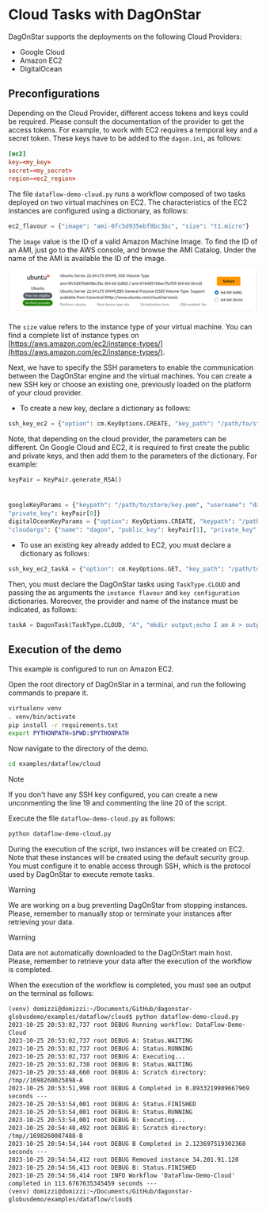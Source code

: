 # Cloud Tasks with DagOnStar


DagOnStar supports the deployments on the following Cloud Providers:


* Google Cloud
* Amazon EC2
* DigitalOcean


## Preconfigurations


Depending on the Cloud Provider, different access tokens and keys could be required. Please consult the documentation of the provider to get the access tokens. For example, to work with EC2 requires a temporal key and a secret token. These keys have to be added to the ```dagon.ini```, as follows:


```conf
[ec2]
key=<my_key>
secret=<my_secret>
region=<ec2_region>
```


The file ```dataflow-demo-cloud.py``` runs a workflow composed of two tasks deployed on two virtual machines on EC2. The characteristics of the EC2 instances are configured using a dictionary, as follows:


```python
ec2_flavour = {"image": "ami-0fc5d935ebf8bc3bc", "size": "t1.micro"}
```


The ```ìmage``` value is the ID of a valid Amazon Machine Image. To find the ID of an AMI, just go to the AWS console, and browse the AMI Catalog. Under the name of the AMI is available the ID of the image.


![amiid.](imgs/ami_ID.png)


The ```size``` value refers to the instance type of your virtual machine. You can find a complete list of instance types on [https://aws.amazon.com/ec2/instance-types/](https://aws.amazon.com/ec2/instance-types/).


Next, we have to specify the SSH parameters to enable the communication between the DagOnStar engine and the virtual machines. You can create a new SSH key or choose an existing one, previously loaded on the platform of your cloud provider.


* To create a new key, declare a dictionary as follows:


```python
ssh_key_ec2 = {"option": cm.KeyOptions.CREATE, "key_path": "/path/to/store/key.pem", "cloud_args": {"name": "test-key2"}}
```


Note, that depending on the cloud provider, the parameters can be different. On Google Cloud and EC2, it is required to first create the public and private keys, and then add them to the parameters of the dictionary. For example:


```python
keyPair = KeyPair.generate_RSA()


googleKeyParams = {"keypath": "/path/to/store/key.pem", "username": "dagon", "public_key": keyPair[1],
"private_key": keyPair[0]}
digitalOceanKeyParams = {"option": KeyOptions.CREATE, "keypath": "/path/to/store/key.pem",
"cloudargs": {"name": "dagon", "public_key": keyPair[1], "private_key": keyPair[0]}}
```


* To use an existing key already added to EC2, you must declare a dictionary as follows:


```python
ssh_key_ec2_taskA = {"option": cm.KeyOptions.GET, "key_path": "/path/to/key.pem", "cloud_args": {"name": "dagon_services"}}
```


Then, you must declare the DagOnStar tasks using ```TaskType.CLOUD``` and passing the as arguments the ```instance flavour``` and ```key configuration``` dictionaries. Moreover, the provider and name of the instance must be indicated, as follows:


```python
taskA = DagonTask(TaskType.CLOUD, "A", "mkdir output;echo I am A > output/f1.txt", Provider.EC2, "ubuntu", ssh_key_ec2_taskA, instance_flavour=ec2_flavour, instance_name="dagonTaskA", stop_instance=True)
```


## Execution of the demo


This example is configured to run on Amazon EC2.


Open the root directory of DagOnStar in a terminal, and run the following commands to prepare it.


```bash
virtualenv venv
. venv/bin/activate
pip install -r requirements.txt
export PYTHONPATH=$PWD:$PYTHONPATH
```


Now navigate to the directory of the demo.


```bash
cd examples/dataflow/cloud
```


> [!NOTE]
> If you don't have any SSH key configured, you can create a new unconmenting the line 19 and commenting the line 20 of the script.


Execute the file ```dataflow-demo-cloud.py``` as follows:


```bash
python dataflow-demo-cloud.py
```


During the execution of the script, two instances will be created on EC2. Note that these instances will be created using the default security group. You must configure it to enable access through SSH, which is the protocol used by DagOnStar to execute remote tasks.


> [!WARNING]
> We are working on a bug preventing DagOnStar from stopping instances. Please, remember to manually stop or terminate your instances after retrieving your data.


> [!WARNING]
> Data are not automatically downloaded to the DagOnStart main host. Please, remember to retrieve your data after the execution of the workflow is completed.


When the execution of the workflow is completed, you must see an output on the terminal as follows:


```console
(venv) domizzi@domizzi:~/Documents/GitHub/dagonstar-globusdemo/examples/dataflow/cloud$ python dataflow-demo-cloud.py
2023-10-25 20:53:02,737 root DEBUG Running workflow: DataFlow-Demo-Cloud
2023-10-25 20:53:02,737 root DEBUG A: Status.WAITING
2023-10-25 20:53:02,737 root DEBUG A: Status.RUNNING
2023-10-25 20:53:02,737 root DEBUG A: Executing...
2023-10-25 20:53:02,738 root DEBUG B: Status.WAITING
2023-10-25 20:53:48,660 root DEBUG A: Scratch directory: /tmp//1698260025898-A
2023-10-25 20:53:51,998 root DEBUG A Completed in 0.8933219909667969 seconds ---
2023-10-25 20:53:54,001 root DEBUG A: Status.FINISHED
2023-10-25 20:53:54,001 root DEBUG B: Status.RUNNING
2023-10-25 20:53:54,001 root DEBUG B: Executing...
2023-10-25 20:54:48,492 root DEBUG B: Scratch directory: /tmp//1698260087488-B
2023-10-25 20:54:54,144 root DEBUG B Completed in 2.123697519302368 seconds ---
2023-10-25 20:54:54,412 root DEBUG Removed instance 34.201.91.120
2023-10-25 20:54:56,413 root DEBUG B: Status.FINISHED
2023-10-25 20:54:56,414 root INFO Workflow 'DataFlow-Demo-Cloud' completed in 113.6767635345459 seconds ---
(venv) domizzi@domizzi:~/Documents/GitHub/dagonstar-globusdemo/examples/dataflow/cloud$
```

